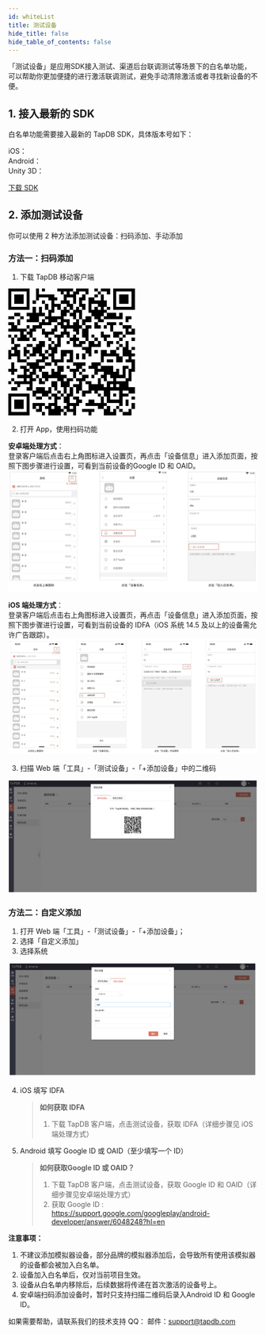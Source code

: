 ```yaml
---
id: whiteList
title: 测试设备
hide_title: false
hide_table_of_contents: false
---
```


「测试设备」是应用SDK接入测试、渠道后台联调测试等场景下的白名单功能，可以帮助你更加便捷的进行激活联调测试，避免手动清除激活或者寻找新设备的不便。


## 1. 接入最新的 SDK

白名单功能需要接入最新的 TapDB SDK，具体版本号如下：

iOS：<Data field="sdk.0.version"/><br/>
Android：<Data field="sdk.1.version"/><br/>
Unity 3D：<Data field="sdk.2.version"/><br/>

[下载 SDK](../download "_blank")

## 2. 添加测试设备

你可以使用 2 种方法添加测试设备：扫码添加、手动添加


### 方法一：扫码添加

1. 下载 TapDB 移动客户端

![图片描述](/img/app-dl-qr.png)

2. 打开 App，使用扫码功能

**安卓端处理方式**：<br/>
登录客户端后点击右上角图标进入设置页，再点击「设备信息」进入添加页面，按照下图步骤进行设置，可看到当前设备的Google ID 和 OAID。
![安卓端处理方式](/img/customEvent/whitelist/Android-whitelist.png)

**iOS 端处理方式**：<br/>
登录客户端后点击右上角图标进入设置页，再点击「设备信息」进入添加页面，按照下图步骤进行设置，可看到当前设备的 IDFA（iOS 系统 14.5 及以上的设备需允许广告跟踪）。
![iOS 端处理方式](/img/customEvent/whitelist/iOS-whitelist.png)

3. 扫描 Web 端「工具」-「测试设备」-「+添加设备」中的二维码

![添加二维码](/img/customEvent/whitelist/web-whitelist.png)

### 方法二：自定义添加

1.  打开 Web 端「工具」-「测试设备」-「+添加设备」；
2.  选择「自定义添加」
3.  选择系统

![自定义添加](/img/customEvent/whitelist/zidingyi-whitelist.png)

4. iOS 填写 IDFA

   > **如何获取 IDFA**
   >
   > 1. 下载 TapDB 客户端，点击测试设备，获取 IDFA（详细步骤见 iOS 端处理方式）

5. Android 填写 Google ID 或 OAID（至少填写一个 ID）
   > **如何获取Google ID 或 OAID？**
   >
   > 1. 下载 TapDB 客户端，点击测试设备，获取 Google ID 和 OAID（详细步骤见安卓端处理方式）
   > 2. 获取 Google ID : <https://support.google.com/googleplay/android-developer/answer/6048248?hl=en>


**注意事项：**

1.  不建议添加模拟器设备，部分品牌的模拟器添加后，会导致所有使用该模拟器的设备都会被加入白名单。
2.  设备加入白名单后，仅对当前项目生效。
3.  设备从白名单内移除后，后续数据将传递在首次激活的设备号上。
4.  安卓端扫码添加设备时，暂时只支持扫描二维码后录入Android ID 和 Google ID。

如果需要帮助，请联系我们的技术支持
QQ：<Data field="tapdb.support.QQ"/>
邮件：support@tapdb.com
